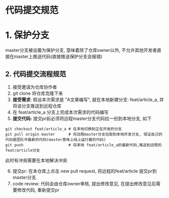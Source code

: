 # 代码提交规范

# 1. 保护分支

master分支被设置为保护分支, 意味着除了仓库owner以外, 不允许其他开发者直接在master上推送代码(直接推送保护分支会报错)

## 2. 代码提交流程规范

1. 接受邀请为仓库协作者
2. git clone 将仓库克隆下来
3. **接受需求**: 假设本次需求是 "A文章编写", 就在本地新建分支: feat/article_a, 并将该分支推送到远程仓库
4. 在 feat/article_a 分支上完成本次需求的代码编写
5. **提交代码:** 提交pr前必须将远程master分支代码拉一份到本地分支, 如下

```shell
git checkout feat/article_a # 在本地切换到正在开发的分支
git pull origin master      # 将远程master分支拉取到本地开发分支, 保证自己的代码是团队中最新的代码(master意味上线上运行着的代码)
git push                    # 将本地 feat/article_a的最新代码,推送到远程的feat/article分支
```

此时有冲突需要在本地解决冲突

6. 提交pr: 在本仓库上点击 new pull request, 将远程的feat/article 提交pr到 master分支.
7. code review: 代码会由仓库owner审核, 提出修改意见, 在提出修改意见后需要修改代码, 重新提交pr